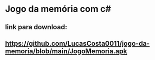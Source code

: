 ##

# Jogo da memória com c#

##

## link para download:

## https://github.com/LucasCosta0011/jogo-da-memoria/blob/main/JogoMemoria.apk

##

